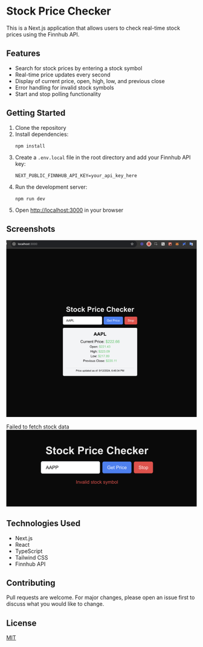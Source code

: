 # Stock Price Checker

This is a Next.js application that allows users to check real-time stock prices using the Finnhub API.

## Features

- Search for stock prices by entering a stock symbol
- Real-time price updates every second
- Display of current price, open, high, low, and previous close
- Error handling for invalid stock symbols
- Start and stop polling functionality

## Getting Started

1. Clone the repository
2. Install dependencies:
   ```
   npm install
   ```
3. Create a `.env.local` file in the root directory and add your Finnhub API key:
   ```
   NEXT_PUBLIC_FINNHUB_API_KEY=your_api_key_here
   ```
4. Run the development server:
   ```
   npm run dev
   ```
5. Open [http://localhost:3000](http://localhost:3000) in your browser

## Screenshots

![Stock Price Checker Screenshot](./public/image1.png)

Failed to fetch stock data
![Stock Price Checker Screenshot](./public/image2.png)

## Technologies Used

- Next.js
- React
- TypeScript
- Tailwind CSS
- Finnhub API

## Contributing

Pull requests are welcome. For major changes, please open an issue first to discuss what you would like to change.

## License

[MIT](https://choosealicense.com/licenses/mit/)
